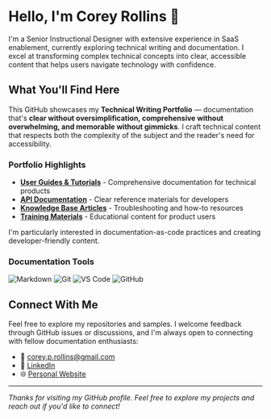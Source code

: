 # Hello, I'm Corey Rollins 👋

I'm a Senior Instructional Designer with extensive experience in SaaS enablement, currently exploring technical writing and documentation. I excel at transforming complex technical concepts into clear, accessible content that helps users navigate technology with confidence.

## What You'll Find Here

This GitHub showcases my **Technical Writing Portfolio** — documentation that's **clear without oversimplification, comprehensive without overwhelming, and memorable without gimmicks**. I craft technical content that respects both the complexity of the subject and the reader's need for accessibility.

### Portfolio Highlights

- [**User Guides & Tutorials**](./CRollins6020/User-Guides) - Comprehensive documentation for technical products
- [**API Documentation**](./CRollins6020/API-Documentation) - Clear reference materials for developers
- [**Knowledge Base Articles**](./CRollins6020/Knowledge-Base) - Troubleshooting and how-to resources
- [**Training Materials**](./CRollins6020/Training-Materials) - Educational content for product users

I'm particularly interested in documentation-as-code practices and creating developer-friendly content.

### Documentation Tools

![Markdown](https://img.shields.io/badge/Markdown-000000?style=flat&logo=markdown&logoColor=white)
![Git](https://img.shields.io/badge/Git-F05032?style=flat&logo=git&logoColor=white)
![VS Code](https://img.shields.io/badge/VS_Code-0078D4?style=flat&logo=visual-studio-code&logoColor=white)
![GitHub](https://img.shields.io/badge/GitHub-181717?style=flat&logo=github&logoColor=white)

## Connect With Me

Feel free to explore my repositories and samples. I welcome feedback through GitHub issues or discussions, and I'm always open to connecting with fellow documentation enthusiasts:

- 📧 [corey.p.rollins@gmail.com](mailto:corey.p.rollins@gmail.com)
- 🔗 [LinkedIn](https://www.linkedin.com/in/corey-p-rollins/)
- 🌐 [Personal Website](https://crollins6020.github.io)

---

*Thanks for visiting my GitHub profile. Feel free to explore my projects and reach out if you'd like to connect!*